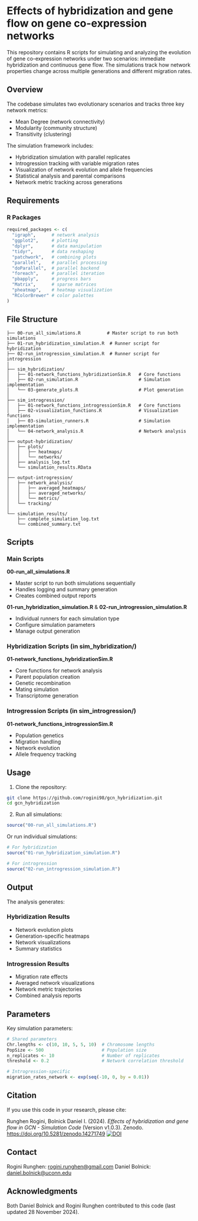 # Effects of hybridization and gene flow on gene co-expression networks

This repository contains R scripts for simulating and analyzing the evolution of gene co-expression networks under two scenarios: immediate hybridization and continuous gene flow. The simulations track how network properties change across multiple generations and different migration rates.

## Overview

The codebase simulates two evolutionary scenarios and tracks three key network metrics:
- Mean Degree (network connectivity)
- Modularity (community structure)
- Transitivity (clustering)

The simulation framework includes:
- Hybridization simulation with parallel replicates
- Introgression tracking with variable migration rates
- Visualization of network evolution and allele frequencies
- Statistical analysis and parental comparisons
- Network metric tracking across generations

## Requirements

### R Packages
```R
required_packages <- c(
  "igraph",      # network analysis
  "ggplot2",     # plotting
  "dplyr",       # data manipulation
  "tidyr",       # data reshaping
  "patchwork",   # combining plots
  "parallel",    # parallel processing
  "doParallel",  # parallel backend
  "foreach",     # parallel iteration
  "pbapply",     # progress bars
  "Matrix",      # sparse matrices
  "pheatmap",    # heatmap visualization
  "RColorBrewer" # color palettes
)
```

## File Structure

```
├── 00-run_all_simulations.R          # Master script to run both simulations
├── 01-run_hybridization_simulation.R  # Runner script for hybridization
├── 02-run_introgression_simulation.R  # Runner script for introgression
│
├── sim_hybridization/               
│   ├── 01-network_functions_hybridizationSim.R   # Core functions
│   ├── 02-run_simulation.R                       # Simulation implementation
│   └── 03-generate_plots.R                       # Plot generation
│
├── sim_introgression/
│   ├── 01-network_functions_introgressionSim.R   # Core functions
│   ├── 02-visualization_functions.R              # Visualization functions
│   ├── 03-simulation_runners.R                   # Simulation implementation
│   └── 04-network_analysis.R                     # Network analysis
│
├── output-hybridization/
│   ├── plots/
│   │   ├── heatmaps/
│   │   └── networks/
│   ├── analysis_log.txt
│   └── simulation_results.RData
│
├── output-introgression/
│   ├── network_analysis/
│   │   ├── averaged_heatmaps/
│   │   ├── averaged_networks/
│   │   └── metrics/
│   └── tracking/
│
└── simulation_results/
    ├── complete_simulation_log.txt
    └── combined_summary.txt
```

## Scripts

### Main Scripts
**00-run_all_simulations.R**
- Master script to run both simulations sequentially
- Handles logging and summary generation
- Creates combined output reports

**01-run_hybridization_simulation.R** & **02-run_introgression_simulation.R**
- Individual runners for each simulation type
- Configure simulation parameters
- Manage output generation

### Hybridization Scripts (in sim_hybridization/)
**01-network_functions_hybridizationSim.R**
- Core functions for network analysis
- Parent population creation
- Genetic recombination
- Mating simulation
- Transcriptome generation

### Introgression Scripts (in sim_introgression/)
**01-network_functions_introgressionSim.R**
- Population genetics
- Migration handling
- Network evolution
- Allele frequency tracking

## Usage

1. Clone the repository:
```bash
git clone https://github.com/rogini98/gcn_hybridization.git
cd gcn_hybridization
```

2. Run all simulations:
```R
source("00-run_all_simulations.R")
```

Or run individual simulations:
```R
# For hybridization
source("01-run_hybridization_simulation.R")

# For introgression
source("02-run_introgression_simulation.R")
```

## Output

The analysis generates:
### Hybridization Results
- Network evolution plots
- Generation-specific heatmaps
- Network visualizations
- Summary statistics

### Introgression Results
- Migration rate effects
- Averaged network visualizations
- Network metric trajectories
- Combined analysis reports

## Parameters

Key simulation parameters:
```R
# Shared parameters
Chr.lengths <- c(10, 10, 5, 5, 10)  # Chromosome lengths
PopSize <- 500                      # Population size
n_replicates <- 10                  # Number of replicates
threshold <- 0.2                    # Network correlation threshold

# Introgression-specific
migration_rates_network <- exp(seq(-10, 0, by = 0.01))
```

## Citation

If you use this code in your research, please cite:

Runghen Rogini, Bolnick Daniel I. (2024). *Effects of hybridization and gene flow in GCN - Simulation Code* (Version v1.0.3). 
Zenodo. https://doi.org/10.5281/zenodo.14271749
[![DOI](https://zenodo.org/badge/DOI/10.5281/zenodo.14271749.svg)](https://doi.org/10.5281/zenodo.14271749)

## Contact

Rogini Runghen: rogini.runghen@gmail.com
Daniel Bolnick: daniel.bolnick@uconn.edu

## Acknowledgments

Both Daniel Bolnick and Rogini Runghen contributed to this code (last updated 28 November 2024).
